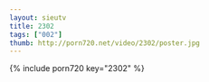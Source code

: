 ```yaml
--- 
layout: sieutv
title: 2302
tags: ["002"]
thumb: http://porn720.net/video/2302/poster.jpg
---
```

{% include porn720 key="2302" %} 

